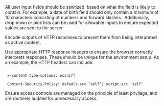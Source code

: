 All user input fields should be sanitized  based on what the field is likely to contain. For example, a date of birth field should only contain a maximum of 10 characters consisting of numbers and forward slashes.  Additionally, drop down or pick lists can be used for allowable inputs to ensure expected values are sent to the server.

Encode outputs of HTTP responses to prevent them from being interpreted as active content.

Use appropriate HTTP response headers to ensure the browser correctly interprets responses. These should be unique for the environment setup. As an example, the HTTP headers can include: 

```

 x-content-type-options: nosniff 

 Content-Security-Policy: default-src ‘self’; script-src ‘self’

```

Ensure access controls are managed on the principle of least privilege, and are routinely audited for unnecessary access.